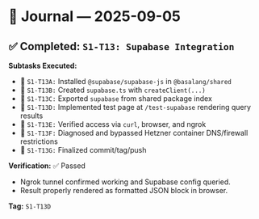 # 📅 Journal — 2025-09-05

## ✅ Completed: `S1-T13: Supabase Integration`

**Subtasks Executed:**

- 🔹 `S1-T13A:` Installed `@supabase/supabase-js` in `@basalang/shared`
- 🔹 `S1-T13B:` Created `supabase.ts` with `createClient(...)`
- 🔹 `S1-T13C:` Exported `supabase` from shared package index
- 🔹 `S1-T13D:` Implemented test page at `/test-supabase` rendering query results
- 🔹 `S1-T13E:` Verified access via `curl`, browser, and ngrok
- 🔹 `S1-T13F:` Diagnosed and bypassed Hetzner container DNS/firewall restrictions
- 🔹 `S1-T13G:` Finalized commit/tag/push

**Verification:** ✅ Passed
- Ngrok tunnel confirmed working and Supabase config queried.
- Result properly rendered as formatted JSON block in browser.

**Tag:** `S1-T13D`